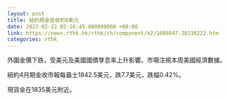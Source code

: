 ```yaml
---
layout: post
title: 紐約期金低收約8美元
date: 2023-02-22 05:16:45.000000000 +08:00
link: https://news.rthk.hk/rthk/ch/component/k2/1688847-20230222.htm
categories: rthk
---
```


外圍金價下跌，受美元及美國國債孳息率上升影響。市場注視本周美國經濟數據。

紐約4月期金收市報每盎士1842.5美元，跌7.7美元，跌幅0.42%。

現貨金在1835美元附近。
